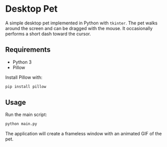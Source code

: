 # Desktop Pet

A simple desktop pet implemented in Python with `tkinter`. The pet walks around the screen and can be dragged with the mouse. It occasionally performs a short dash toward the cursor.

## Requirements

- Python 3
- Pillow

Install Pillow with:

```bash
pip install pillow
```

## Usage

Run the main script:

```bash
python main.py
```

The application will create a frameless window with an animated GIF of the pet.

